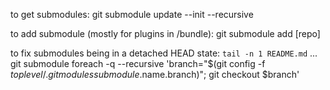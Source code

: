 to get submodules:
git submodule update --init --recursive

to add submodule (mostly for plugins in /bundle):
git submodule add [repo]

to fix submodules being in a detached HEAD state:
`tail -n 1 README.md` ...
git submodule foreach -q --recursive 'branch="$(git config -f $toplevel/.gitmodules submodule.$name.branch)"; git checkout $branch'
